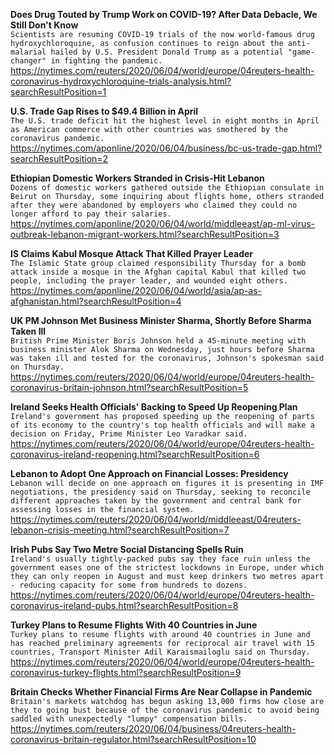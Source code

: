 **Does Drug Touted by Trump Work on COVID-19? After Data Debacle, We Still Don't Know**\
`Scientists are resuming COVID-19 trials of the now world-famous drug hydroxychloroquine, as confusion continues to reign about the anti-malarial hailed by U.S. President Donald Trump as a potential "game-changer" in fighting the pandemic.`\
https://nytimes.com/reuters/2020/06/04/world/europe/04reuters-health-coronavirus-hydroxychloroquine-trials-analysis.html?searchResultPosition=1

**U.S. Trade Gap Rises to $49.4 Billion in April**\
`The U.S. trade deficit hit the highest level in eight months in April as American commerce with other countries was smothered by the coronavirus pandemic.`\
https://nytimes.com/aponline/2020/06/04/business/bc-us-trade-gap.html?searchResultPosition=2

**Ethiopian Domestic Workers Stranded in Crisis-Hit Lebanon**\
`Dozens of domestic workers gathered outside the Ethiopian consulate in Beirut on Thursday, some inquiring about flights home, others stranded after they were abandoned by employers who claimed they could no longer afford to pay their salaries. `\
https://nytimes.com/aponline/2020/06/04/world/middleeast/ap-ml-virus-outbreak-lebanon-migrant-workers.html?searchResultPosition=3

**IS Claims Kabul Mosque Attack That Killed Prayer Leader**\
`The Islamic State group claimed responsibility Thursday for a bomb attack inside a mosque in the Afghan capital Kabul that killed two people, including the prayer leader, and wounded eight others.`\
https://nytimes.com/aponline/2020/06/04/world/asia/ap-as-afghanistan.html?searchResultPosition=4

**UK PM Johnson Met Business Minister Sharma, Shortly Before Sharma Taken Ill**\
`British Prime Minister Boris Johnson held a 45-minute meeting with business minister Alok Sharma on Wednesday, just hours before Sharma was taken ill and tested for the coronavirus, Johnson's spokesman said on Thursday.`\
https://nytimes.com/reuters/2020/06/04/world/europe/04reuters-health-coronavirus-britain-johnson.html?searchResultPosition=5

**Ireland Seeks Health Officials' Backing to Speed Up Reopening Plan**\
`Ireland's government has proposed speeding up the reopening of parts of its economy to the country's top health officials and will make a decision on Friday, Prime Minister Leo Varadkar said.`\
https://nytimes.com/reuters/2020/06/04/world/europe/04reuters-health-coronavirus-ireland-reopening.html?searchResultPosition=6

**Lebanon to Adopt One Approach on Financial Losses: Presidency**\
`Lebanon will decide on one approach on figures it is presenting in IMF negotiations, the presidency said on Thursday, seeking to reconcile different approaches taken by the government and central bank for assessing losses in the financial system.`\
https://nytimes.com/reuters/2020/06/04/world/middleeast/04reuters-lebanon-crisis-meeting.html?searchResultPosition=7

**Irish Pubs Say Two Metre Social Distancing Spells Ruin**\
`Ireland's usually tightly-packed pubs say they face ruin unless the government eases one of the strictest lockdowns in Europe, under which they can only reopen in August and must keep drinkers two metres apart - reducing capacity for some from hundreds to dozens.`\
https://nytimes.com/reuters/2020/06/04/world/europe/04reuters-health-coronavirus-ireland-pubs.html?searchResultPosition=8

**Turkey Plans to Resume Flights With 40 Countries in June**\
`Turkey plans to resume flights with around 40 countries in June and has reached preliminary agreements for reciprocal air travel with 15 countries, Transport Minister Adil Karaismailoglu said on Thursday.`\
https://nytimes.com/reuters/2020/06/04/world/europe/04reuters-health-coronavirus-turkey-flights.html?searchResultPosition=9

**Britain Checks Whether Financial Firms Are Near Collapse in Pandemic**\
`Britain's markets watchdog has begun asking 13,000 firms how close are they to going bust because of the coronavirus pandemic to avoid being saddled with unexpectedly "lumpy" compensation bills.`\
https://nytimes.com/reuters/2020/06/04/business/04reuters-health-coronavirus-britain-regulator.html?searchResultPosition=10

